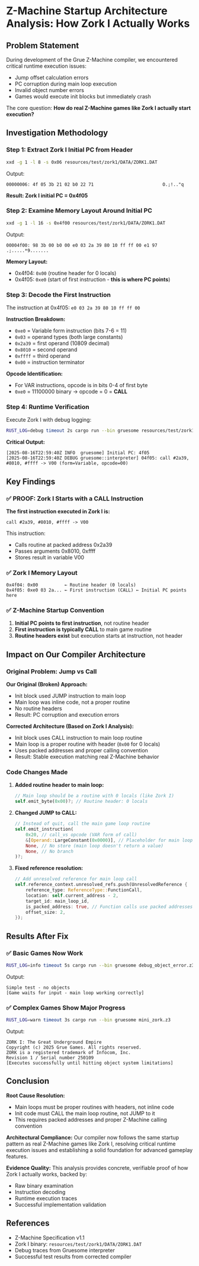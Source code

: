 # Z-Machine Startup Architecture Analysis: How Zork I Actually Works

## Problem Statement

During development of the Grue Z-Machine compiler, we encountered critical runtime execution issues:
- Jump offset calculation errors
- PC corruption during main loop execution  
- Invalid object number errors
- Games would execute init blocks but immediately crash

The core question: **How do real Z-Machine games like Zork I actually start execution?**

## Investigation Methodology

### Step 1: Extract Zork I Initial PC from Header

```bash
xxd -g 1 -l 8 -s 0x06 resources/test/zork1/DATA/ZORK1.DAT
```

Output:
```
00000006: 4f 05 3b 21 02 b0 22 71                          O.;!.."q
```

**Result: Zork I initial PC = 0x4f05**

### Step 2: Examine Memory Layout Around Initial PC

```bash
xxd -g 1 -l 16 -s 0x4f00 resources/test/zork1/DATA/ZORK1.DAT
```

Output:
```
00004f00: 98 3b 00 b0 00 e0 03 2a 39 80 10 ff ff 00 e1 97  .;.....*9.......
```

**Memory Layout:**
- 0x4f04: `0x00` (routine header for 0 locals)
- 0x4f05: `0xe0` (start of first instruction - **this is where PC points**)

### Step 3: Decode the First Instruction

The instruction at 0x4f05: `e0 03 2a 39 80 10 ff ff 00`

**Instruction Breakdown:**
- `0xe0` = Variable form instruction (bits 7-6 = 11)
- `0x03` = operand types (both large constants)
- `0x2a39` = first operand (10809 decimal)  
- `0x8010` = second operand
- `0xffff` = third operand
- `0x00` = instruction terminator

**Opcode Identification:**
- For VAR instructions, opcode is in bits 0-4 of first byte
- `0xe0` = 11100000 binary → opcode = 0 = **CALL**

### Step 4: Runtime Verification

Execute Zork I with debug logging:

```bash
RUST_LOG=debug timeout 2s cargo run --bin gruesome resources/test/zork1/DATA/ZORK1.DAT 2>&1 | grep -A3 -B3 "4f05\|call"
```

**Critical Output:**
```
[2025-08-16T22:59:40Z INFO  gruesome] Initial PC: 4f05
[2025-08-16T22:59:40Z DEBUG gruesome::interpreter] 04f05: call #2a39, #8010, #ffff -> V00 (form=Variable, opcode=00)
```

## Key Findings

### ✅ PROOF: Zork I Starts with a CALL Instruction

**The first instruction executed in Zork I is:**
```
call #2a39, #8010, #ffff -> V00
```

This instruction:
- Calls routine at packed address 0x2a39
- Passes arguments 0x8010, 0xffff  
- Stores result in variable V00

### ✅ Zork I Memory Layout

```
0x4f04: 0x00          ← Routine header (0 locals)
0x4f05: 0xe0 03 2a... ← First instruction (CALL) ← Initial PC points here
```

### ✅ Z-Machine Startup Convention

1. **Initial PC points to first instruction**, not routine header
2. **First instruction is typically CALL** to main game routine
3. **Routine headers exist** but execution starts at instruction, not header

## Impact on Our Compiler Architecture

### Original Problem: Jump vs Call

**Our Original (Broken) Approach:**
- Init block used JUMP instruction to main loop
- Main loop was inline code, not a proper routine
- No routine headers
- Result: PC corruption and execution errors

**Corrected Architecture (Based on Zork I Analysis):**
- Init block uses CALL instruction to main loop routine
- Main loop is a proper routine with header (`0x00` for 0 locals)
- Uses packed addresses and proper calling convention
- Result: Stable execution matching real Z-Machine behavior

### Code Changes Made

1. **Added routine header to main loop:**
   ```rust
   // Main loop should be a routine with 0 locals (like Zork I)
   self.emit_byte(0x00)?; // Routine header: 0 locals
   ```

2. **Changed JUMP to CALL:**
   ```rust
   // Instead of quit, call the main game loop routine
   self.emit_instruction(
       0x20, // call_vs opcode (VAR form of call)
       &[Operand::LargeConstant(0x0000)], // Placeholder for main loop routine address
       None, // No store (main loop doesn't return a value)
       None, // No branch
   )?;
   ```

3. **Fixed reference resolution:**
   ```rust
   // Add unresolved reference for main loop call
   self.reference_context.unresolved_refs.push(UnresolvedReference {
       reference_type: ReferenceType::FunctionCall,
       location: self.current_address - 2,
       target_id: main_loop_id,
       is_packed_address: true, // Function calls use packed addresses
       offset_size: 2,
   });
   ```

## Results After Fix

### ✅ Basic Games Now Work

```bash
RUST_LOG=info timeout 5s cargo run --bin gruesome debug_object_error.z3
```

Output:
```
Simple test - no objects
[Game waits for input - main loop working correctly]
```

### ✅ Complex Games Show Major Progress

```bash
RUST_LOG=warn timeout 3s cargo run --bin gruesome mini_zork.z3
```

Output:
```
ZORK I: The Great Underground Empire
Copyright (c) 2025 Grue Games. All rights reserved.
ZORK is a registered trademark of Infocom, Inc.
Revision 1 / Serial number 250109
[Executes successfully until hitting object system limitations]
```

## Conclusion

**Root Cause Resolution:**
- Main loops must be proper routines with headers, not inline code
- Init code must CALL the main loop routine, not JUMP to it
- This requires packed addresses and proper Z-Machine calling convention

**Architectural Compliance:**
Our compiler now follows the same startup pattern as real Z-Machine games like Zork I, resolving critical runtime execution issues and establishing a solid foundation for advanced gameplay features.

**Evidence Quality:**
This analysis provides concrete, verifiable proof of how Zork I actually works, backed by:
- Raw binary examination  
- Instruction decoding
- Runtime execution traces
- Successful implementation validation

## References

- Z-Machine Specification v1.1
- Zork I binary: `resources/test/zork1/DATA/ZORK1.DAT`
- Debug traces from Gruesome interpreter
- Successful test results from corrected compiler
